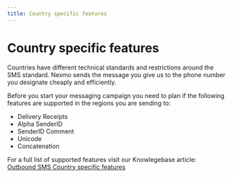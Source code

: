 ```yaml
---
title: Country specific features
---
```


# Country specific features

Countries have different technical standards and restrictions around the SMS standard. Nexmo sends the message you give us to the phone number you designate cheaply and efficiently.

Before you start your messaging campaign you need to plan if the following features are supported in the regions you are sending to:

- Delivery Receipts
- Alpha SenderID
- SenderID Comment
- Unicode
- Concatenation

For a full list of supported features visit our Knowlegebase article: [Outbound SMS Country specific features](https://help.nexmo.com/hc/en-us/articles/115011781468)
